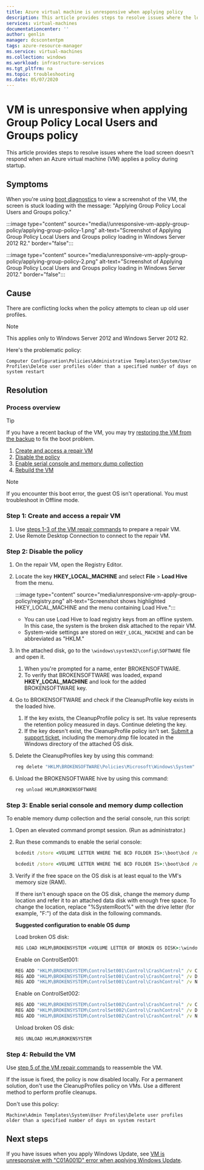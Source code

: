 ```yaml
---
title: Azure virtual machine is unresponsive when applying policy
description: This article provides steps to resolve issues where the load screen doesn't respond when applying a policy during startup in an Azure VM.
services: virtual-machines
documentationcenter: ''
author: genlin
manager: dcscontentpm
tags: azure-resource-manager
ms.service: virtual-machines
ms.collection: windows
ms.workload: infrastructure-services
ms.tgt_pltfrm: na
ms.topic: troubleshooting
ms.date: 05/07/2020
---
```


# VM is unresponsive when applying Group Policy Local Users and Groups policy

This article provides steps to resolve issues where the load screen doesn't respond when an Azure virtual machine (VM) applies a policy during startup.

## Symptoms

When you're using [boot diagnostics](./boot-diagnostics.md) to view a screenshot of the VM, the screen is stuck loading with the message: "Applying Group Policy Local Users and Groups policy."

:::image type="content" source="media//unresponsive-vm-apply-group-policy/applying-group-policy-1.png" alt-text="Screenshot of Applying Group Policy Local Users and Groups policy loading in Windows Server 2012 R2." border="false":::

:::image type="content" source="media/unresponsive-vm-apply-group-policy/applying-group-policy-2.png" alt-text="Screenshot of Applying Group Policy Local Users and Groups policy loading in Windows Server 2012." border="false":::

## Cause

There are conflicting locks when the policy attempts to clean up old user profiles.

> [!NOTE]
> This applies only to Windows Server 2012 and Windows Server 2012 R2.

Here's the problematic policy:

`Computer Configuration\Policies\Administrative Templates\System/User Profiles\Delete user profiles older than a specified number of days on system restart`

## Resolution

### Process overview

> [!TIP]
> If you have a recent backup of the VM, you may try [restoring the VM from the backup](/azure/backup/backup-azure-arm-restore-vms) to fix the boot problem.

1. [Create and access a repair VM](#step-1-create-and-access-a-repair-vm)
1. [Disable the policy](#step-2-disable-the-policy)
1. [Enable serial console and memory dump collection](#step-3-enable-serial-console-and-memory-dump-collection)
1. [Rebuild the VM](#step-4-rebuild-the-vm)

> [!NOTE]
> If you encounter this boot error, the guest OS isn't operational. You must troubleshoot in Offline mode.

### Step 1: Create and access a repair VM

1. Use [steps 1-3 of the VM repair commands](./repair-windows-vm-using-azure-virtual-machine-repair-commands.md#repair-process-example) to prepare a repair VM.
2. Use Remote Desktop Connection to connect to the repair VM.

### Step 2: Disable the policy

1. On the repair VM, open the Registry Editor.
1. Locate the key **HKEY_LOCAL_MACHINE** and select **File** > **Load Hive** from the menu.

    :::image type="content" source="media/unresponsive-vm-apply-group-policy/registry.png" alt-text="Screenshot shows highlighted HKEY_LOCAL_MACHINE and the menu containing Load Hive.":::

    - You can use Load Hive to load registry keys from an offline system. In this case, the system is the broken disk attached to the repair VM.
    - System-wide settings are stored on `HKEY_LOCAL_MACHINE` and can be abbreviated as "HKLM."
1. In the attached disk, go to the `\windows\system32\config\SOFTWARE` file and open it.

    1. When you're prompted for a name, enter BROKENSOFTWARE.
    1. To verify that BROKENSOFTWARE was loaded, expand **HKEY_LOCAL_MACHINE** and look for the added BROKENSOFTWARE key.
1. Go to BROKENSOFTWARE and check if the CleanupProfile key exists in the loaded hive.

    1. If the key exists, the CleanupProfile policy is set. Its value represents the retention policy measured in days. Continue deleting the key.
    1. If the key doesn't exist, the CleanupProfile policy isn't set. [Submit a support ticket](https://portal.azure.com/?#blade/Microsoft_Azure_Support/HelpAndSupportBlade), including the memory.dmp file located in the Windows directory of the attached OS disk.

1. Delete the CleanupProfiles key by using this command:

    ```cmd
    reg delete "HKLM\BROKENSOFTWARE\Policies\Microsoft\Windows\System" /v CleanupProfiles /f
    ```

1. Unload the BROKENSOFTWARE hive by using this command:

    ```cmd
    reg unload HKLM\BROKENSOFTWARE
    ```

### Step 3: Enable serial console and memory dump collection

To enable memory dump collection and the serial console, run this script:

1. Open an elevated command prompt session. (Run as administrator.)
1. Run these commands to enable the serial console:

    ```cmd
    bcdedit /store <VOLUME LETTER WHERE THE BCD FOLDER IS>:\boot\bcd /ems {<BOOT LOADER IDENTIFIER>} ON
    ```

    ```cmd
    bcdedit /store <VOLUME LETTER WHERE THE BCD FOLDER IS>:\boot\bcd /emssettings EMSPORT:1 EMSBAUDRATE:115200
    ```

1. Verify if the free space on the OS disk is at least equal to the VM's memory size (RAM).

    If there isn't enough space on the OS disk, change the memory dump location and refer it to an attached data disk with enough free space. To change the location, replace "%SystemRoot%" with the drive letter (for example, "F:") of the data disk in the following commands.

    **Suggested configuration to enable OS dump**

    Load broken OS disk:

    ```cmd
    REG LOAD HKLM\BROKENSYSTEM <VOLUME LETTER OF BROKEN OS DISK>:\windows\system32\config\SYSTEM
    ```

    Enable on ControlSet001:

    ```cmd
    REG ADD "HKLM\BROKENSYSTEM\ControlSet001\Control\CrashControl" /v CrashDumpEnabled /t REG_DWORD /d 1 /f 
    REG ADD "HKLM\BROKENSYSTEM\ControlSet001\Control\CrashControl" /v DumpFile /t REG_EXPAND_SZ /d "%SystemRoot%\MEMORY.DMP" /f 
    REG ADD "HKLM\BROKENSYSTEM\ControlSet001\Control\CrashControl" /v NMICrashDump /t REG_DWORD /d 1 /f 
    ```

    Enable on ControlSet002:

    ```cmd
    REG ADD "HKLM\BROKENSYSTEM\ControlSet002\Control\CrashControl" /v CrashDumpEnabled /t REG_DWORD /d 1 /f 
    REG ADD "HKLM\BROKENSYSTEM\ControlSet002\Control\CrashControl" /v DumpFile /t REG_EXPAND_SZ /d "%SystemRoot%\MEMORY.DMP" /f 
    REG ADD "HKLM\BROKENSYSTEM\ControlSet002\Control\CrashControl" /v NMICrashDump /t REG_DWORD /d 1 /f 
    ```

    Unload broken OS disk:

    ```cmd
    REG UNLOAD HKLM\BROKENSYSTEM
    ```

### Step 4: Rebuild the VM

Use [step 5 of the VM repair commands](./repair-windows-vm-using-azure-virtual-machine-repair-commands.md#repair-process-example) to reassemble the VM.

If the issue is fixed, the policy is now disabled locally. For a permanent solution, don't use the CleanupProfiles policy on VMs. Use a different method to perform profile cleanups.

Don't use this policy:

`Machine\Admin Templates\System\User Profiles\Delete user profiles older than a specified number of days on system restart`

## Next steps

If you have issues when you apply Windows Update, see [VM is unresponsive with "C01A001D" error when applying Windows Update](./unresponsive-vm-apply-windows-update.md).
